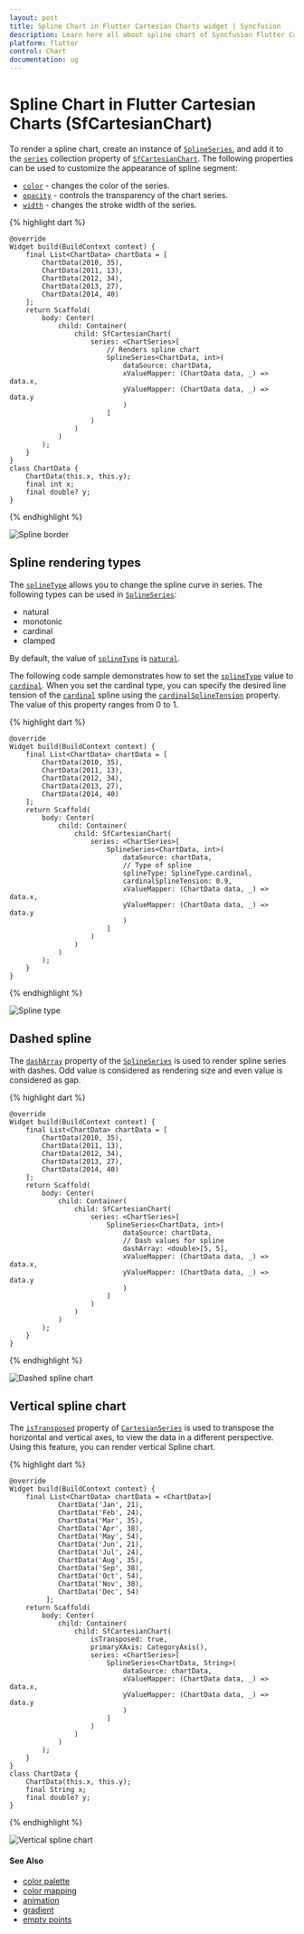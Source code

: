 ```yaml
---
layout: post
title: Spline Chart in Flutter Cartesian Charts widget | Syncfusion 
description: Learn here all about spline chart of Syncfusion Flutter Cartesian Charts (SfCartesianChart) widget and more.
platform: flutter
control: Chart
documentation: ug
---
```


# Spline Chart in Flutter Cartesian Charts (SfCartesianChart)

To render a spline chart, create an instance of [`SplineSeries`](https://pub.dev/documentation/syncfusion_flutter_charts/latest/charts/SplineSeries-class.html), and add it to the [`series`](https://pub.dev/documentation/syncfusion_flutter_charts/latest/charts/SfCartesianChart/series.html) collection property of [`SfCartesianChart`](https://pub.dev/documentation/syncfusion_flutter_charts/latest/charts/SfCartesianChart/SfCartesianChart.html). The following properties can be used to customize the appearance of spline segment:

* [`color`](https://pub.dev/documentation/syncfusion_flutter_charts/latest/charts/CartesianSeries/color.html) - changes the color of the series.
* [`opacity`](https://pub.dev/documentation/syncfusion_flutter_charts/latest/charts/CartesianSeries/opacity.html) - controls the transparency of the chart series.
* [`width`](https://pub.dev/documentation/syncfusion_flutter_charts/latest/charts/CartesianSeries/width.html) - changes the stroke width of the series.

{% highlight dart %} 

    @override
    Widget build(BuildContext context) {
        final List<ChartData> chartData = [
            ChartData(2010, 35),
            ChartData(2011, 13),
            ChartData(2012, 34),
            ChartData(2013, 27),
            ChartData(2014, 40)
        ];
        return Scaffold(
            body: Center(
                child: Container(
                    child: SfCartesianChart(
                        series: <ChartSeries>[
                            // Renders spline chart
                            SplineSeries<ChartData, int>(
                                dataSource: chartData,
                                xValueMapper: (ChartData data, _) => data.x,
                                yValueMapper: (ChartData data, _) => data.y
                                )
                            ]
                        )
                    )
                )
            );
        }
    }
    class ChartData {
        ChartData(this.x, this.y);
        final int x;
        final double? y;
    }

{% endhighlight %}

![Spline border](cartesian-chart-types-images/spline.jpg)

## Spline rendering types

The [`splineType`](https://pub.dev/documentation/syncfusion_flutter_charts/latest/charts/SplineSeries/splineType.html) allows you to change the spline curve in series. The following types can be used in [`SplineSeries`](https://pub.dev/documentation/syncfusion_flutter_charts/latest/charts/SplineSeries/SplineSeries.html):

* natural
* monotonic
* cardinal
* clamped

By default, the value of [`splineType`](https://pub.dev/documentation/syncfusion_flutter_charts/latest/charts/SplineSeries/splineType.html) is [`natural`](https://pub.dev/documentation/syncfusion_flutter_charts/latest/charts/SplineType.html).

The following code sample demonstrates how to set the [`splineType`](https://pub.dev/documentation/syncfusion_flutter_charts/latest/charts/SplineSeries/splineType.html) value to [`cardinal`](https://pub.dev/documentation/syncfusion_flutter_charts/latest/charts/SplineType.html). When you set the cardinal type, you can specify the desired line tension of the [`cardinal`](https://pub.dev/documentation/syncfusion_flutter_charts/latest/charts/SplineType.html) spline using the [`cardinalSplineTension`](https://pub.dev/documentation/syncfusion_flutter_charts/latest/charts/SplineSeries/cardinalSplineTension.html) property. The value of this property ranges from 0 to 1.

{% highlight dart %} 
    
    @override
    Widget build(BuildContext context) {
        final List<ChartData> chartData = [
            ChartData(2010, 35),
            ChartData(2011, 13),
            ChartData(2012, 34),
            ChartData(2013, 27),
            ChartData(2014, 40)
        ];
        return Scaffold(
            body: Center(
                child: Container(
                    child: SfCartesianChart(
                        series: <ChartSeries>[
                            SplineSeries<ChartData, int>(
                                dataSource: chartData,
                                // Type of spline
                                splineType: SplineType.cardinal,
                                cardinalSplineTension: 0.9,
                                xValueMapper: (ChartData data, _) => data.x,
                                yValueMapper: (ChartData data, _) => data.y
                                )
                            ]
                        )
                    )
                )
            );
        }
    }

{% endhighlight %}

![Spline type](cartesian-chart-types-images/cardinal_spline.jpg)

## Dashed spline

The [`dashArray`](https://pub.dev/documentation/syncfusion_flutter_charts/latest/charts/CartesianSeries/dashArray.html) property of the [`SplineSeries`](https://pub.dev/documentation/syncfusion_flutter_charts/latest/charts/SplineSeries/SplineSeries.html) is used to render spline series with dashes. Odd value is considered as rendering size and even value is considered as gap.

{% highlight dart %} 
    
    @override
    Widget build(BuildContext context) {
        final List<ChartData> chartData = [
            ChartData(2010, 35),
            ChartData(2011, 13),
            ChartData(2012, 34),
            ChartData(2013, 27),
            ChartData(2014, 40)
        ];
        return Scaffold(
            body: Center(
                child: Container(
                    child: SfCartesianChart(
                        series: <ChartSeries>[
                            SplineSeries<ChartData, int>(
                                dataSource: chartData,
                                // Dash values for spline
                                dashArray: <double>[5, 5],
                                xValueMapper: (ChartData data, _) => data.x,
                                yValueMapper: (ChartData data, _) => data.y
                                )
                            ]
                        )
                    )
                )
            );
        }
    }

{% endhighlight %}

![Dashed spline chart](cartesian-chart-types-images/dashed_spline.jpg)

## Vertical spline chart

The [`isTransposed`](https://pub.dev/documentation/syncfusion_flutter_charts/latest/charts/SfCartesianChart/isTransposed.html) property of [`CartesianSeries`](https://pub.dev/documentation/syncfusion_flutter_charts/latest/charts/CartesianSeries-class.html) is used to transpose the horizontal and vertical axes, to view the data in a different perspective. Using this feature, you can render vertical Spline chart.

{% highlight dart %} 

    @override
    Widget build(BuildContext context) {
        final List<ChartData> chartData = <ChartData>[
                ChartData('Jan', 21),
                ChartData('Feb', 24),
                ChartData('Mar', 35),
                ChartData('Apr', 38),
                ChartData('May', 54),
                ChartData('Jun', 21),
                ChartData('Jul', 24),
                ChartData('Aug', 35),
                ChartData('Sep', 38),
                ChartData('Oct', 54),
                ChartData('Nov', 38),
                ChartData('Dec', 54)
             ];
        return Scaffold(
            body: Center(
                child: Container(
                    child: SfCartesianChart(
                        isTransposed: true,
                        primaryXAxis: CategoryAxis(),
                        series: <ChartSeries>[
                            SplineSeries<ChartData, String>(
                                dataSource: chartData,
                                xValueMapper: (ChartData data, _) => data.x,
                                yValueMapper: (ChartData data, _) => data.y
                                )
                            ]
                        )
                    )
                )
            );
        }
    }
    class ChartData {
        ChartData(this.x, this.y);
        final String x;
        final double? y;
    }

{% endhighlight %}

![Vertical spline chart](cartesian-chart-types-images/inversed-spline.png)

#### See Also

* [color palette](https://help.syncfusion.com/flutter/cartesian-charts/series-customization#color-palette) 
* [color mapping](https://help.syncfusion.com/flutter/cartesian-charts/series-customization#color-mapping-for-data-points)
* [animation](https://help.syncfusion.com/flutter/cartesian-charts/series-customization#animation)
* [gradient](https://help.syncfusion.com/flutter/cartesian-charts/series-customization#gradient-fill)
* [empty points](https://help.syncfusion.com/flutter/cartesian-charts/series-customization#empty-points) 